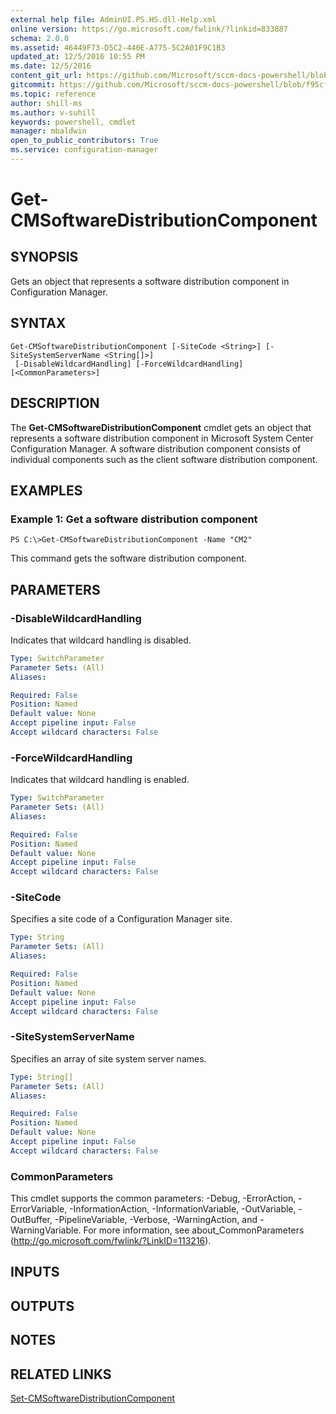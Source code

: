 ```yaml
---
external help file: AdminUI.PS.HS.dll-Help.xml
online version: https://go.microsoft.com/fwlink/?linkid=833887
schema: 2.0.0
ms.assetid: 46449F73-D5C2-440E-A775-5C2A01F9C1B3
updated_at: 12/5/2016 10:55 PM
ms.date: 12/5/2016
content_git_url: https://github.com/Microsoft/sccm-docs-powershell/blob/master/sccm-cmdlets/ConfigurationManager/vlatest/Get-CMSoftwareDistributionComponent.md
gitcommit: https://github.com/Microsoft/sccm-docs-powershell/blob/f95cf139be40af870257194c70c82183d89f7a0c/sccm-cmdlets/ConfigurationManager/vlatest/Get-CMSoftwareDistributionComponent.md
ms.topic: reference
author: shill-ms
ms.author: v-suhill
keywords: powershell, cmdlet
manager: mbaldwin
open_to_public_contributors: True
ms.service: configuration-manager
---
```


# Get-CMSoftwareDistributionComponent

## SYNOPSIS
Gets an object that represents a software distribution component in Configuration Manager.

## SYNTAX

```
Get-CMSoftwareDistributionComponent [-SiteCode <String>] [-SiteSystemServerName <String[]>]
 [-DisableWildcardHandling] [-ForceWildcardHandling] [<CommonParameters>]
```

## DESCRIPTION
The **Get-CMSoftwareDistributionComponent** cmdlet gets an object that represents a software distribution component in Microsoft System Center Configuration Manager.
A software distribution component consists of individual components such as the client software distribution component.

## EXAMPLES

### Example 1: Get a software distribution component
```
PS C:\>Get-CMSoftwareDistributionComponent -Name "CM2"
```

This command gets the software distribution component.

## PARAMETERS

### -DisableWildcardHandling
Indicates that wildcard handling is disabled.

```yaml
Type: SwitchParameter
Parameter Sets: (All)
Aliases: 

Required: False
Position: Named
Default value: None
Accept pipeline input: False
Accept wildcard characters: False
```

### -ForceWildcardHandling
Indicates that wildcard handling is enabled.

```yaml
Type: SwitchParameter
Parameter Sets: (All)
Aliases: 

Required: False
Position: Named
Default value: None
Accept pipeline input: False
Accept wildcard characters: False
```

### -SiteCode
Specifies a site code of a Configuration Manager site.

```yaml
Type: String
Parameter Sets: (All)
Aliases: 

Required: False
Position: Named
Default value: None
Accept pipeline input: False
Accept wildcard characters: False
```

### -SiteSystemServerName
Specifies an array of site system server names.

```yaml
Type: String[]
Parameter Sets: (All)
Aliases: 

Required: False
Position: Named
Default value: None
Accept pipeline input: False
Accept wildcard characters: False
```

### CommonParameters
This cmdlet supports the common parameters: -Debug, -ErrorAction, -ErrorVariable, -InformationAction, -InformationVariable, -OutVariable, -OutBuffer, -PipelineVariable, -Verbose, -WarningAction, and -WarningVariable. For more information, see about_CommonParameters (http://go.microsoft.com/fwlink/?LinkID=113216).

## INPUTS

## OUTPUTS

## NOTES

## RELATED LINKS

[Set-CMSoftwareDistributionComponent](xref:ConfigurationManager/vlatest/Set-CMSoftwareDistributionComponent.md)


